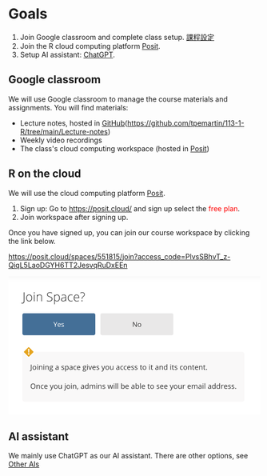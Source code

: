 # Goals

1. Join Google classroom and complete class setup. [課程設定](https://classroom.google.com/c/NzExNTI0NzkxOTM1/m/NzA1ODIzMzgyNTA3/details)
2. Join the R cloud computing platform [Posit](https://posit.cloud).
3. Setup AI assistant: [ChatGPT](https://chatgpt.com/).

## Google classroom

We will use Google classroom to manage the course materials and assignments. You will find materials:

- Lecture notes, hosted in [GitHub]([https://github.com)(https://github.com/tpemartin/113-1-R/tree/main/Lecture-notes)
- Weekly video recordings
- The class's cloud computing workspace (hosted in [Posit](https://posit.cloud/))

## R on the cloud

We will use the cloud computing platform [Posit](https://posit.cloud/).

1. Sign up: Go to <https://posit.cloud/> and sign up select the <span style="color:red">free plan</span>.
2. Join workspace after signing up.

Once you have signed up, you can join our course workspace by clicking the link below.

<https://posit.cloud/spaces/551815/join?access_code=PlvsSBhvT_z-QiqL5LaoDGYH6TT2JesvqRuDxEEn>

![](../img/2024-02-29-17-30-37.png)

## AI assistant

We mainly use ChatGPT as our AI assistant. There are other options, see [Other AIs](https://classroom.google.com/c/NzExNTI0NzkxOTM1/m/NzA1OTAwMDc0NDM0/details)

